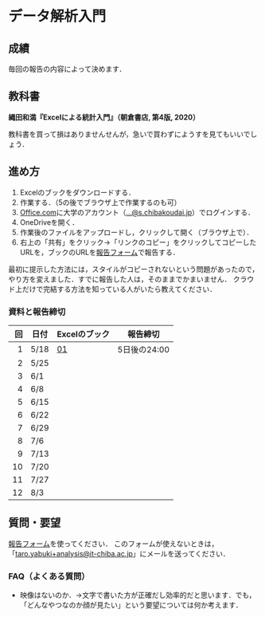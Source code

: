 # データ解析入門

## 成績

毎回の報告の内容によって決めます．

## 教科書

**縄田和満『Excelによる統計入門』（朝倉書店, 第4版, 2020）**

教科書を買って損はありませんせんが，急いで買わずにようすを見てもいいでしょう．

## 進め方

1. Excelのブックをダウンロードする．
1. 作業する．（5の後でブラウザ上で作業するのも可）
1. [Office.com](https://www.office.com)に大学のアカウント（...@s.chibakoudai.jp）でログインする．
1. OneDriveを開く．
1. 作業後のファイルをアップロードし，クリックして開く（ブラウザ上で）．
1. 右上の「共有」をクリック→「リンクのコピー」をクリックしてコピーしたURLを，ブックのURLを[報告フォーム](https://docs.google.com/forms/d/e/1FAIpQLSfYftzL5gx3VcAESiERnUJt2LtRalTrsMjs-RHVlQmQWUJWKA/viewform)で報告する．

最初に提示した方法には，スタイルがコピーされないという問題があったので，やり方を変えました．すでに報告した人は，そのままでかまいません．
クラウド上だけで完結する方法を知っている人がいたら教えてください．

### 資料と報告締切

回|日付|Excelのブック|報告締切
-:|--|--|--
1|5/18|[01](https://github.com/taroyabuki/analysis/raw/master/excel/01.xlsx)|5日後の24:00
2|5/25|
3|6/1|
4|6/8|
5|6/15|
6|6/22|
7|6/29|
8|7/6|
9|7/13|
10|7/20|
11|7/27|
12|8/3|

## 質問・要望

[報告フォーム](https://docs.google.com/forms/d/e/1FAIpQLSfYftzL5gx3VcAESiERnUJt2LtRalTrsMjs-RHVlQmQWUJWKA/viewform)を使ってください．
このフォームが使えないときは，「taro.yabuki+analysis@it-chiba.ac.jp」にメールを送ってください．

### FAQ（よくある質問）

* 映像はないのか．→文字で書いた方が正確だし効率的だと思います．でも，「どんなやつなのか顔が見たい」という要望については何か考えます．

